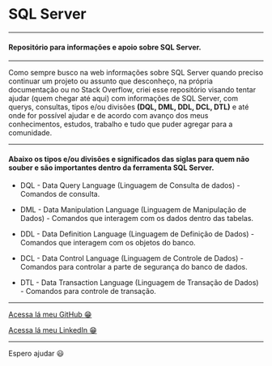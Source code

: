 # SQL Server

---

#### Repositório para informações e apoio sobre SQL Server.

---

Como sempre busco na web informações sobre SQL Server quando preciso continuar um projeto ou assunto que desconheço, na própria documentação ou no Stack Overflow, criei esse repositório visando tentar ajudar (quem chegar até aqui) com informações de SQL Server, com querys, consultas, tipos e/ou divisões __(DQL, DML, DDL, DCL, DTL)__ e até onde for possível ajudar e de acordo com avanço dos meus conhecimentos, estudos, trabalho e tudo que puder agregar para a comunidade.

---

#### Abaixo os tipos e/ou divisões e significados das siglas para quem não souber e são importantes dentro da ferramenta SQL Server.

* DQL - Data Query Language (Linguagem de Consulta de dados) - Comandos de consulta.

* DML - Data Manipulation Language (Linguagem de Manipulação de Dados) - Comandos que interagem com os dados dentro das tabelas.

* DDL - Data Definition Language (Linguagem de Definição de Dados) - Comandos que interagem com os objetos do banco.

* DCL - Data Control Language (Linguagem de Controle de Dados) - Comandos para controlar a parte de segurança do banco de dados.

* DTL - Data Transaction Language (Linguagem de Transação de Dados) - Comandos para controle de transação.

---

[Acessa lá meu GitHub :grin:](https://github.com/Phelipe-Sempreboni)

[Acessa lá meu LinkedIn :grin:](https://www.linkedin.com/in/luiz-phelipe-utiama-sempreboni-319902169/)

---

Espero ajudar :smiley:
